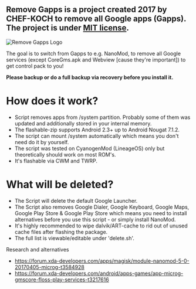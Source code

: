 ## Remove Gapps is a project created 2017 by CHEF-KOCH to remove all Google apps (Gapps). The project is under [MIT license](https://github.com/CHEF-KOCH/Remove-Gapps/blob/master/LICENSE). 


![Remove Gapps Logo](https://raw.githubusercontent.com/CHEF-KOCH/Remove-Gapps/master/anti-google.jpg)



The goal is to switch from Gapps to e.g. NanoMod, to remove all Google services (except CoreGms.apk and Webview [cause they're important]) to get control pack to you!


**Please backup or do a full backup via recovery before you install it.**  


How does it work?
=================

* Script removes apps from /system partition. Probably some of them was updated and additionally stored in your internal memory.
* The flashable-zip supports Android 2.3+ up to Android Nougat 7.1.2.
* The script can mount /system automatically which means you don't need do it by yourself.
* The script was tested on CyanogenMod (LineageOS) only but theoretically should work on most ROM's. 
* It's flashable via CWM and TWRP. 


What will be deleted?
=================
* The Script will delete the default Google Launcher.
* The Script also removes Google Dialer, Google Keyboard, Google Maps, Google Play Store & Google Play Store which means you need to install alternatives before you use this script - or simply install NanoMod.
* It's highly recommended to wipe dalvik/ART-cache to rid out of unused cache files after flashing the package.
* The full list is viewable/editable under 'delete.sh'.


Research and alternatives
* https://forum.xda-developers.com/apps/magisk/module-nanomod-5-0-20170405-microg-t3584928
* https://forum.xda-developers.com/android/apps-games/app-microg-gmscore-floss-play-services-t3217616